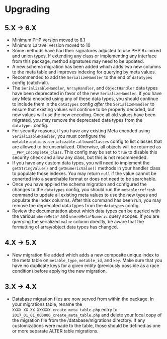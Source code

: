 # Upgrading

## 5.X -> 6.X

* Minimum PHP version moved to 8.1
* Minimum Laravel version moved to 10
* Some methods have had their signatures adjusted to use PHP 8+ mixed and union types. If extending any class or implementing any interface from this package, method signatures may need to be updated.
* A new schema migration has been added which adds two new columns to the meta table and improves indexing for querying by meta values.
* Recommended to add the `SerializeHandler` to the end of `datatypes` config (catch-all).
* The `SerializableHandler`, `ArrayHandler`, and `ObjectHandler` data types have been deprecated in favor of the new `SerializeHandler`. If you have any Meta encoded using any of these data types, you should continue to include them in the `datatypes` config _after_ the `SerializeHandler` to ensure that existing values will continue to be properly decoded, but new values will use the new encoding. Once all old values have been migrated, you may remove the deprecated data types from the `datatypes` config.
* For security reasons, if you have any existing Meta encoded using `SerializableHandler`, you must configure the `metable.options.serializable.allowedClasses` config to list classes that are allowed to be unserialized. Otherwise, all objects will be returned as `__PHP_Incomplete_Class`. This config may be set to `true` to disable this security check and allow any class, but this is not recommended.
* If you have any custom data types, you will need to implement the `getStringValue()` and `getNumericValue()` methods in your handler class to populate those indexes. You may return `null` if the value cannot be conerted into a searchable format or does not need to be searchable.
* Once you have applied the schema migration and configured the changes to the `datatypes` config, you should run the `metable:refresh` command to update all existing meta values to use the new types and populate the index columns. After this command has been run, you may remove the deprecated data types from the `datatypes` config. 
* Review the documentation about which data types can be queried with the various `whereMeta*` and `whereMeta*Numeric` query scopes. If you are querying the serialized `value` column directly, be aware that the formatting of array/object data types has changed.

## 4.X -> 5.X
- New migration file added which adds a new composite unique index to the meta table on `metable_type`, `metable_id`, and `key`. Make sure that you have no duplicate keys for a given entity (previously possible as a race condition) before applying the new migration.  

## 3.X -> 4.X
- Database migration files are now served from within the package. In your migrations table, rename the `XXXX_XX_XX_XXXXXX_create_meta_table.php` entry to `2017_01_01_000000_create_meta_table.php` and delete your local copy of the migration file from the /database/migrations directory. If any customizations were made to the table, those should be defined as one or more separate ALTER table migrations.